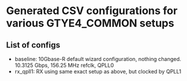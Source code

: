 # Generated CSV configurations for various GTYE4_COMMON setups

## List of configs

* baseline: 10Gbase-R default wizard configuration, nothing changed. 10.3125 Gbps, 156.25 MHz refclk, QPLL0
* rx_qpll1: RX using same exact setup as above, but clocked by QPLL1
